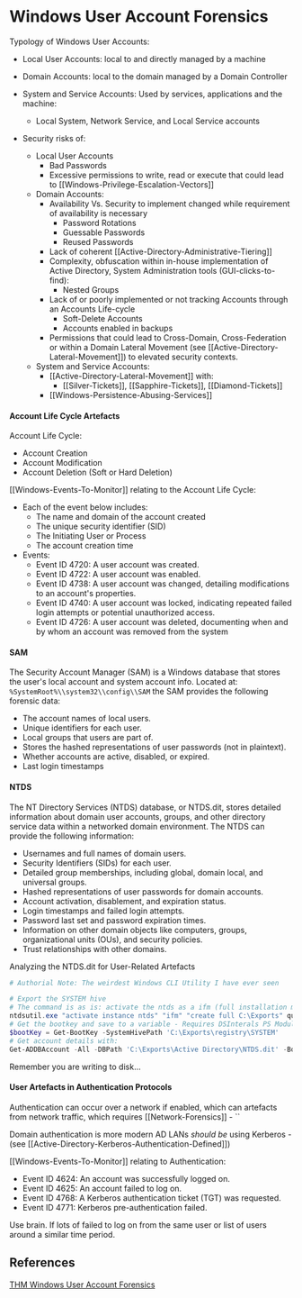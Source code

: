 # Windows User Account Forensics

Typology of Windows User Accounts:
- Local User Accounts: local to and directly managed  by a machine 
- Domain Accounts: local to the domain managed by a Domain Controller
- System and Service Accounts: Used by services, applications and the machine:
	- Local System, Network Service, and Local Service accounts

- Security risks of:
	- Local User Accounts
		- Bad Passwords
		- Excessive permissions to write, read or execute that could lead to [[Windows-Privilege-Escalation-Vectors]]
	- Domain Accounts: 
		- Availability Vs. Security to implement changed while requirement of availability is necessary
			- Password Rotations
			- Guessable Passwords
			- Reused Passwords
		- Lack of coherent [[Active-Directory-Administrative-Tiering]]
		- Complexity, obfuscation within in-house implementation of Active Directory, System Administration tools (GUI-clicks-to-find): 
			- Nested Groups
		-  Lack of or poorly implemented or not tracking Accounts through an Accounts Life-cycle
			- Soft-Delete Accounts  
			- Accounts enabled in backups
		- Permissions that could lead to Cross-Domain, Cross-Federation or within a Domain Lateral Movement (see [[Active-Directory-Lateral-Movement]]) to elevated security contexts.
	- System and Service Accounts: 
		- [[Active-Directory-Lateral-Movement]] with:
			- [[Silver-Tickets]], [[Sapphire-Tickets]], [[Diamond-Tickets]]
		- [[Windows-Persistence-Abusing-Services]]

#### Account Life Cycle Artefacts

Account Life Cycle:
- Account Creation
- Account Modification
- Account Deletion (Soft or Hard Deletion)

[[Windows-Events-To-Monitor]] relating to the Account Life Cycle:
- Each of the event below includes:
	- The name and domain of the account created
	- The unique security identifier (SID)
	- The Initiating User or Process
	- The account creation time
- Events:
	- Event ID 4720: A user account was created.
	- Event ID 4722: A user account was enabled.
	- Event ID 4738: A user account was changed, detailing modifications to an account's properties.
	- Event ID 4740: A user account was locked, indicating repeated failed login attempts or potential unauthorized access.
	- Event ID 4726: A user account was deleted, documenting when and by whom an account was removed from the system

#### SAM 

The Security Account Manager (SAM) is a Windows database that stores the user's local account and system account info. Located at: `%SystemRoot%\\system32\\config\\SAM` the SAM provides the following forensic data:
- The account names of local users.
- Unique identifiers for each user.
- Local groups that users are part of.
- Stores the hashed representations of user passwords (not in plaintext).
- Whether accounts are active, disabled, or expired.
- Last login timestamps

#### NTDS

The NT Directory Services (NTDS) database, or NTDS.dit, stores detailed information about domain user accounts, groups, and other directory service data within a networked domain environment. The NTDS can provide the following information:
- Usernames and full names of domain users.
- Security Identifiers (SIDs) for each user.
- Detailed group memberships, including global, domain local, and universal groups.
- Hashed representations of user passwords for domain accounts.
- Account activation, disablement, and expiration status.
- Login timestamps and failed login attempts.
- Password last set and password expiration times.
- Information on other domain objects like computers, groups, organizational units (OUs), and security policies.
- Trust relationships with other domains.

Analyzing the NTDS.dit for User-Related Artefacts
```powershell
# Authorial Note: The weirdest Windows CLI Utility I have ever seen 

# Export the SYSTEM hive
# The command is as is: activate the ntds as a ifm (full installation media set) and stored it C:\Exports - quit twice to quit out of context of the args and the ntdsutil 
ntdsutil.exe "activate instance ntds" "ifm" "create full C:\Exports" quit quit
# Get the bootkey and save to a variable - Requires DSInterals PS Module
$bootKey = Get-BootKey -SystemHivePath 'C:\Exports\registry\SYSTEM'
# Get account details with:
Get-ADDBAccount -All -DBPath 'C:\Exports\Active Directory\NTDS.dit' -BootKey $bootKey
```
Remember you are writing to disk...


#### User Artefacts in Authentication Protocols

Authentication can occur over a network if enabled, which can artefacts from network traffic, which requires [[Network-Forensics]] - ``

Domain authentication is more modern AD LANs *should be* using Kerberos - (see [[Active-Directory-Kerberos-Authentication-Defined]])

[[Windows-Events-To-Monitor]] relating to Authentication:
- Event ID 4624: An account was successfully logged on.
- Event ID 4625: An account failed to log on.
- Event ID 4768: A Kerberos authentication ticket (TGT) was requested. 
- Event ID 4771: Kerberos pre-authentication failed.

Use brain. If lots of failed to log on from the same user or list of users around a similar time period. 

## References

[THM Windows User Account Forensics](https://tryhackme.com/r/room/windowsuseraccountforensics)